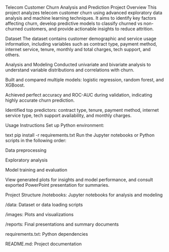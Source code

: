 Telecom Customer Churn Analysis and Prediction
Project Overview
This project analyzes telecom customer churn using advanced exploratory data analysis and machine learning techniques. It aims to identify key factors affecting churn, develop predictive models to classify churned vs non-churned customers, and provide actionable insights to reduce attrition.

Dataset
The dataset contains customer demographic and service usage information, including variables such as contract type, payment method, internet service, tenure, monthly and total charges, tech support, and others.

Analysis and Modeling
Conducted univariate and bivariate analysis to understand variable distributions and correlations with churn.

Built and compared multiple models: logistic regression, random forest, and XGBoost.

Achieved perfect accuracy and ROC-AUC during validation, indicating highly accurate churn prediction.

Identified top predictors: contract type, tenure, payment method, internet service type, tech support availability, and monthly charges.

Usage Instructions
Set up Python environment:

text
pip install -r requirements.txt
Run the Jupyter notebooks or Python scripts in the following order:

Data preprocessing

Exploratory analysis

Model training and evaluation

View generated plots for insights and model performance, and consult exported PowerPoint presentation for summaries.

Project Structure
/notebooks: Jupyter notebooks for analysis and modeling

/data: Dataset or data loading scripts

/images: Plots and visualizations

/reports: Final presentations and summary documents

requirements.txt: Python dependencies

README.md: Project documentation